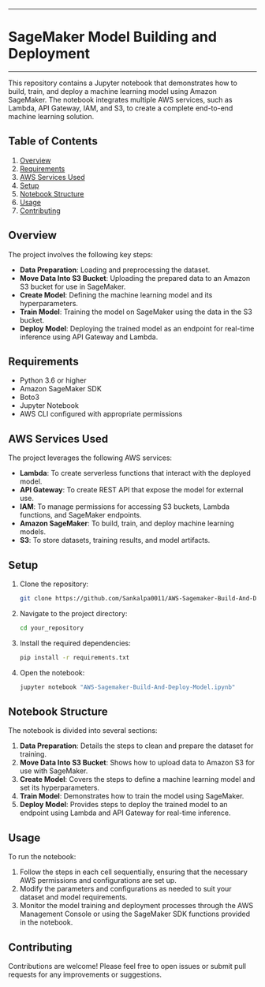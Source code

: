 
---

# SageMaker Model Building and Deployment
---

This repository contains a Jupyter notebook that demonstrates how to build, train, and deploy a machine learning model using Amazon SageMaker. The notebook integrates multiple AWS services, such as Lambda, API Gateway, IAM, and S3, to create a complete end-to-end machine learning solution.

## Table of Contents

1. [Overview](#overview)
2. [Requirements](#requirements)
3. [AWS Services Used](#aws-services-used)
4. [Setup](#setup)
5. [Notebook Structure](#notebook-structure)
6. [Usage](#usage)
7. [Contributing](#contributing)

## Overview

The project involves the following key steps:
- **Data Preparation**: Loading and preprocessing the dataset.
- **Move Data Into S3 Bucket**: Uploading the prepared data to an Amazon S3 bucket for use in SageMaker.
- **Create Model**: Defining the machine learning model and its hyperparameters.
- **Train Model**: Training the model on SageMaker using the data in the S3 bucket.
- **Deploy Model**: Deploying the trained model as an endpoint for real-time inference using API Gateway and Lambda.

## Requirements

- Python 3.6 or higher
- Amazon SageMaker SDK
- Boto3
- Jupyter Notebook
- AWS CLI configured with appropriate permissions

## AWS Services Used

The project leverages the following AWS services:

- **Lambda**: To create serverless functions that interact with the deployed model.
- **API Gateway**: To create REST API that expose the model for external use.
- **IAM**: To manage permissions for accessing S3 buckets, Lambda functions, and SageMaker endpoints.
- **Amazon SageMaker**: To build, train, and deploy machine learning models.
- **S3**: To store datasets, training results, and model artifacts.

## Setup

1. Clone the repository:
   ```bash
   git clone https://github.com/Sankalpa0011/AWS-Sagemaker-Build-And-Deploy-Model.git
   ```
2. Navigate to the project directory:
   ```bash
   cd your_repository
   ```
3. Install the required dependencies:
   ```bash
   pip install -r requirements.txt
   ```
4. Open the notebook:
   ```bash
   jupyter notebook "AWS-Sagemaker-Build-And-Deploy-Model.ipynb"
   ```

## Notebook Structure

The notebook is divided into several sections:

1. **Data Preparation**: Details the steps to clean and prepare the dataset for training.
2. **Move Data Into S3 Bucket**: Shows how to upload data to Amazon S3 for use with SageMaker.
3. **Create Model**: Covers the steps to define a machine learning model and set its hyperparameters.
4. **Train Model**: Demonstrates how to train the model using SageMaker.
5. **Deploy Model**: Provides steps to deploy the trained model to an endpoint using Lambda and API Gateway for real-time inference.

## Usage

To run the notebook:

1. Follow the steps in each cell sequentially, ensuring that the necessary AWS permissions and configurations are set up.
2. Modify the parameters and configurations as needed to suit your dataset and model requirements.
3. Monitor the model training and deployment processes through the AWS Management Console or using the SageMaker SDK functions provided in the notebook.

## Contributing

Contributions are welcome! Please feel free to open issues or submit pull requests for any improvements or suggestions.
